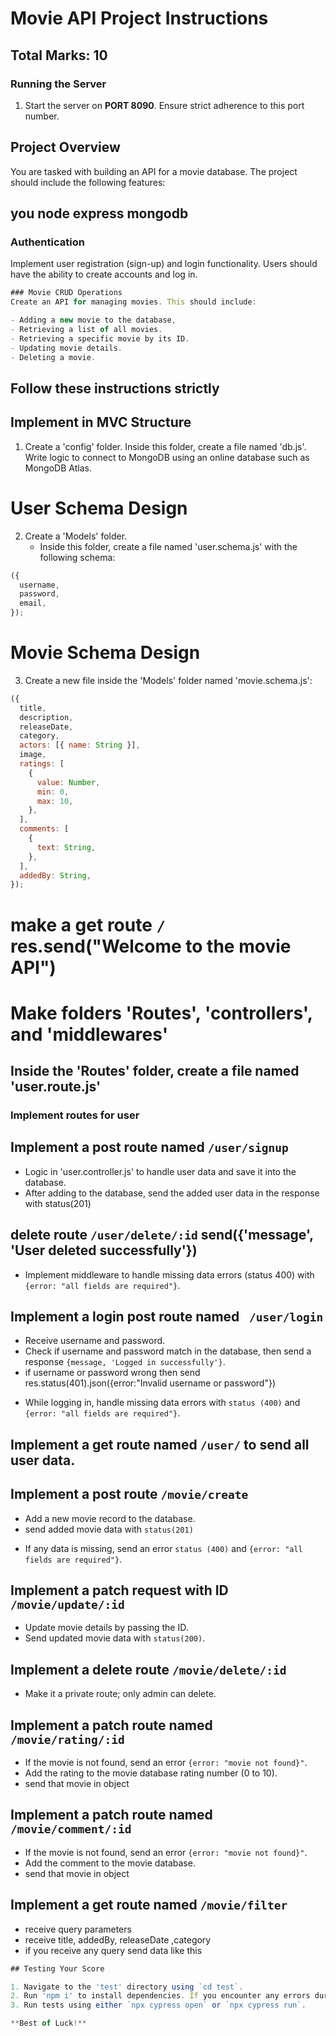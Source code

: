 # Movie API Project Instructions

## **Total Marks: 10**

### Running the Server

1. Start the server on **PORT 8090**. Ensure strict adherence to this port number.

<!-- Overview -->

## Project Overview

You are tasked with building an API for a movie database. The project should include the following features:

## you node express mongodb

### Authentication

Implement user registration (sign-up) and login functionality. Users should have the ability to create accounts and log in.

```js
### Movie CRUD Operations
Create an API for managing movies. This should include:

- Adding a new movie to the database,
- Retrieving a list of all movies.
- Retrieving a specific movie by its ID.
- Updating movie details.
- Deleting a movie.
```

## Follow these instructions strictly

<!-- Steps  -->

## Implement in MVC Structure

<!--database connection  -->

1. Create a 'config' folder. Inside this folder, create a file named 'db.js'. Write logic to connect to MongoDB using an online database such as MongoDB Atlas.

<!-- Database Schema Design -->

# User Schema Design

2. Create a 'Models' folder.
   - Inside this folder, create a file named 'user.schema.js' with the following schema:

```js
({
  username,
  password,
  email,
});
```

# Movie Schema Design

3. Create a new file inside the 'Models' folder named 'movie.schema.js':

```js
({
  title,
  description,
  releaseDate,
  category,
  actors: [{ name: String }],
  image,
  ratings: [
    {
      value: Number,
      min: 0,
      max: 10,
    },
  ],
  comments: [
    {
      text: String,
    },
  ],
  addedBy: String,
});
```

<!-- Routes -->

<!-- make base api end point -->

# make a get route `/` res.send("Welcome to the movie API")

# Make folders 'Routes', 'controllers', and 'middlewares'

## Inside the 'Routes' folder, create a file named 'user.route.js'

### Implement routes for user

<!-- Post -->

## Implement a post route named `/user/signup`

- Logic in 'user.controller.js' to handle user data and save it into the database.
- After adding to the database, send the added user data in the response with status(201)

## delete route `/user/delete/:id` send({'message', 'User deleted successfully'})

 <!-- Middleware user.middleware.js -->

- Implement middleware to handle missing data errors (status 400) with `{error: "all fields are required"}`.

<!-- Login route -->

## Implement a login post route named ` /user/login`

- Receive username and password.
- Check if username and password match in the database, then send a response `{message, 'Logged in successfully'}`.
- if username or password wrong then send res.status(401).json({error:"Invalid username or password"})

<!-- Middleware user.middleware.js -->

- While logging in, handle missing data errors with `status (400)` and `{error: "all fields are required"}`.

<!-- Get -->

## Implement a get route named `/user/` to send all user data.

## Implement a post route `/movie/create`

- Add a new movie record to the database.
- send added movie data with `status(201)`

<!-- Middleware -->

- If any data is missing, send an error `status (400)` and `{error: "all fields are required"}`.

## Implement a patch request with ID `/movie/update/:id`

- Update movie details by passing the ID.
- Send updated movie data with `status(200)`.

## Implement a delete route `/movie/delete/:id`

- Make it a private route; only admin can delete.

## Implement a patch route named `/movie/rating/:id`
  
- If the movie is not found, send an error `{error: "movie not found}"`.
- Add the rating to the movie database rating number (0 to 10).
- send that movie in object

## Implement a patch route named `/movie/comment/:id`

- If the movie is not found, send an error `{error: "movie not found}"`.
- Add the comment to the movie database.
- send that movie in object

<!-- search and filter -->

## Implement a get route named `/movie/filter`

- receive query parameters
- receive title, addedBy, releaseDate ,category
- if you receive any query send data like this

```js
## Testing Your Score

1. Navigate to the 'test' directory using `cd test`.
2. Run 'npm i' to install dependencies. If you encounter any errors during installation, you can use the following command: `./node_modules/.bin/cypress install`.
3. Run tests using either `npx cypress open` or `npx cypress run`.

**Best of Luck!**
```
